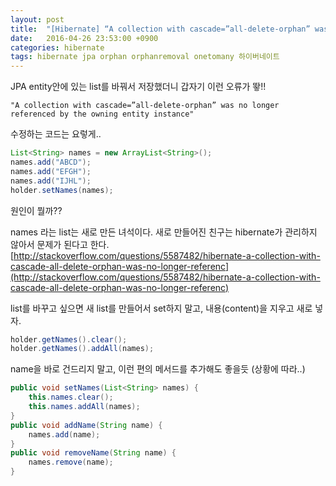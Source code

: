 ```yaml
---
layout: post
title:  "[Hibernate] “A collection with cascade=”all-delete-orphan” was no longer referenced by the owning entity instance”"
date:   2016-04-26 23:53:00 +0900
categories: hibernate
tags: hibernate jpa orphan orphanremoval onetomany 하이버네이트
---
```


JPA entity안에 있는 list를 바꿔서 저장했더니 갑자기 이런 오류가 뙇!!

```
"A collection with cascade=”all-delete-orphan” was no longer referenced by the owning entity instance"
```

수정하는 코드는 요렇게..

```java
List<String> names = new ArrayList<String>();
names.add("ABCD");
names.add("EFGH");
names.add("IJHL");
holder.setNames(names);
```

원인이 뭘까??

names 라는 list는 새로 만든 녀석이다. 새로 만들어진 친구는 hibernate가 관리하지 않아서 문제가 된다고 한다. [http://stackoverflow.com/questions/5587482/hibernate-a-collection-with-cascade-all-delete-orphan-was-no-longer-referenc](http://stackoverflow.com/questions/5587482/hibernate-a-collection-with-cascade-all-delete-orphan-was-no-longer-referenc)

list를 바꾸고 싶으면 새 list를 만들어서 set하지 말고, 내용(content)을 지우고 새로 넣자.

```java
holder.getNames().clear();
holder.getNames().addAll(names);
```

name을 바로 건드리지 말고, 이런 편의 메서드를 추가해도 좋을듯 (상황에 따라..)

```java
public void setNames(List<String> names) {
    this.names.clear();
    this.names.addAll(names);
}
public void addName(String name) {
    names.add(name);
}
public void removeName(String name) {
    names.remove(name);
}
```
